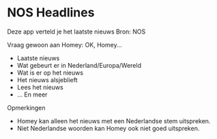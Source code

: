 # NOS Headlines
        
Deze app verteld je het laatste nieuws
Bron: NOS

Vraag gewoon aan Homey:
OK, Homey...

* Laatste nieuws
* Wat gebeurt er in Nederland/Europa/Wereld
* Wat is er op het nieuws
* Het nieuws alsjeblieft
* Lees het nieuws
* ... En meer

Opmerkingen
* Homey kan alleen het nieuws met een Nederlandse stem uitspreken.
* Niet Nederlandse woorden kan Homey ook niet goed uitspreken.